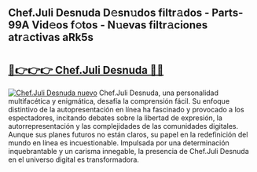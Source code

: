 ## Chef.Juli Desnuda D𝚎sn𝚞dos filtr𝚊dos - Parts-99A Vid𝚎os f𝚘tos - N𝚞evas filtr𝚊ciones atr𝚊ctivas aRk5s

# <h2><a href="http://mb9h84.tromn.icu/?c=Chef.Juli+Desnuda">🔗👉👉👉 Chef.Juli Desnuda 🔗🔗</a></h2>

[![Chef.Juli Desnuda nuevo](https://i.imgur.com/pEAQMta.gif)](http://mb9h84.tromn.icu/?c=Chef.Juli+Desnuda)
Chef.Juli Desnuda, una personalidad multifacética y enigmática, desafía la comprensión fácil. Su enfoque distintivo de la autopresentación en línea ha fascinado y provocado a los espectadores, incitando debates sobre la libertad de expresión, la autorrepresentación y las complejidades de las comunidades digitales. Aunque sus planes futuros no están claros, su papel en la redefinición del mundo en línea es incuestionable. Impulsada por una determinación inquebrantable y un carisma innegable, la presencia de Chef.Juli Desnuda en el universo digital es transformadora.
